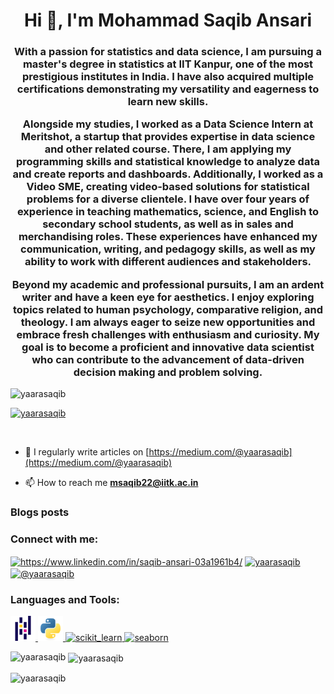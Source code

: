 <h1 align="center">Hi 👋, I'm Mohammad Saqib Ansari</h1>
<h3 align="center">With a passion for statistics and data science, I am pursuing a master's degree in statistics at IIT Kanpur, one of the most prestigious institutes in India. I have also acquired multiple certifications demonstrating my versatility and eagerness to learn new skills.

Alongside my studies, I worked as a Data Science Intern at Meritshot, a startup that provides expertise in data science and other related course. There, I am applying my programming skills and statistical knowledge to analyze data and create reports and dashboards. Additionally, I worked as a Video SME, creating video-based solutions for statistical problems for a diverse clientele. I have over four years of experience in teaching mathematics, science, and English to secondary school students, as well as in sales and merchandising roles. These experiences have enhanced my communication, writing, and pedagogy skills, as well as my ability to work with different audiences and stakeholders.

Beyond my academic and professional pursuits, I am an ardent writer and have a keen eye for aesthetics. I enjoy exploring topics related to human psychology, comparative religion, and theology. I am always eager to seize new opportunities and embrace fresh challenges with enthusiasm and curiosity. My goal is to become a proficient and innovative data scientist who can contribute to the advancement of data-driven decision making and problem solving.</h3>

<p align="left"> <img src="https://komarev.com/ghpvc/?username=yaarasaqib&label=Profile%20views&color=0e75b6&style=flat" alt="yaarasaqib" /> </p>

<p align="left"> <a href="https://github.com/ryo-ma/github-profile-trophy"><img src="https://github-profile-trophy.vercel.app/?username=yaarasaqib" alt="yaarasaqib" /></a> </p>

<p align="left"> <a href="https://twitter.com/" target="blank"><img src="https://img.shields.io/twitter/follow/?logo=twitter&style=for-the-badge" alt="" /></a> </p>

- 📝 I regularly write articles on [https://medium.com/@yaarasaqib](https://medium.com/@yaarasaqib)

- 📫 How to reach me **msaqib22@iitk.ac.in**

### Blogs posts
<!-- BLOG-POST-LIST:START -->
<!-- BLOG-POST-LIST:END -->

<h3 align="left">Connect with me:</h3>
<p align="left">
<a href="https://linkedin.com/in/https://www.linkedin.com/in/saqib-ansari-03a1961b4/" target="blank"><img align="center" src="https://raw.githubusercontent.com/rahuldkjain/github-profile-readme-generator/master/src/images/icons/Social/linked-in-alt.svg" alt="https://www.linkedin.com/in/saqib-ansari-03a1961b4/" height="30" width="40" /></a>
<a href="https://kaggle.com/yaarasaqib" target="blank"><img align="center" src="https://raw.githubusercontent.com/rahuldkjain/github-profile-readme-generator/master/src/images/icons/Social/kaggle.svg" alt="yaarasaqib" height="30" width="40" /></a>
<a href="https://medium.com/@yaarasaqib" target="blank"><img align="center" src="https://raw.githubusercontent.com/rahuldkjain/github-profile-readme-generator/master/src/images/icons/Social/medium.svg" alt="@yaarasaqib" height="30" width="40" /></a>
</p>

<h3 align="left">Languages and Tools:</h3>
<p align="left"> <a href="https://pandas.pydata.org/" target="_blank" rel="noreferrer"> <img src="https://raw.githubusercontent.com/devicons/devicon/2ae2a900d2f041da66e950e4d48052658d850630/icons/pandas/pandas-original.svg" alt="pandas" width="40" height="40"/> </a> <a href="https://www.python.org" target="_blank" rel="noreferrer"> <img src="https://raw.githubusercontent.com/devicons/devicon/master/icons/python/python-original.svg" alt="python" width="40" height="40"/> </a> <a href="https://scikit-learn.org/" target="_blank" rel="noreferrer"> <img src="https://upload.wikimedia.org/wikipedia/commons/0/05/Scikit_learn_logo_small.svg" alt="scikit_learn" width="40" height="40"/> </a> <a href="https://seaborn.pydata.org/" target="_blank" rel="noreferrer"> <img src="https://seaborn.pydata.org/_images/logo-mark-lightbg.svg" alt="seaborn" width="40" height="40"/> </a> </p>

<p><img align="left" src="https://github-readme-stats.vercel.app/api/top-langs?username=yaarasaqib&show_icons=true&locale=en&layout=compact" alt="yaarasaqib" /></p>

<p>&nbsp;<img align="center" src="https://github-readme-stats.vercel.app/api?username=yaarasaqib&show_icons=true&locale=en" alt="yaarasaqib" /></p>

<p><img align="center" src="https://github-readme-streak-stats.herokuapp.com/?user=yaarasaqib&" alt="yaarasaqib" /></p>

